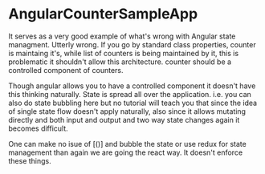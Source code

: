 # AngularCounterSampleApp

It serves as a very good example of what's wrong with Angular state managment. 
Utterly wrong. If you go by standard class properties, counter is maintaing it's,
while list of counters is being maintained by it, this is problematic it shouldn't allow this architecture. counter should be a controlled component of counters. 

Though angular allows you to have a controlled component it doesn't have this thinking naturally. State is spread all over the application. i.e. you can also
do state bubbling here but no tutorial will teach you that since the idea of 
single state flow doesn't apply naturally, also since it allows mutating directly
and both input and output and two way state changes again it becomes difficult. 

One can make no isue of [()] and bubble the state or use redux for state management
than again we are going the react way. It doesn't enforce these things. 

